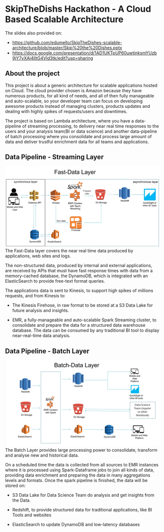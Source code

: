 # SkipTheDishs Hackathon - A Cloud Based Scalable Architecture

The slides also provided on:
- https://github.com/edumello/SkipTheDishes-scalable-architecture/blob/master/Skip%20the%20Dishes.pptx
- https://docs.google.com/presentation/d/1AD1UKTpUP60uwtinksmYUzb9jY7vXAj4IItG4VId3tk/edit?usp=sharing

## About the project
This project is about a generic architecture for scalable applications hosted on Cloud.
The cloud provider chosen is Amazon because they have numerous products, for all kind of needs, and all of then fully manageable and auto-scalable, so your developer team can focus on developing awesome products instead of managing clusters, products updates and dealing with highly spikes of requests/users and downtimes.

The project is based on Lambda architecture, where you have a data-pipeline of streaming processing, to delivery near real time responses to the users and your analysis team(BI or data science) and another data-pipeline of batch processing where you consolidate and process large amount of data and deliver trustful enrichment data for all teams and applications.

## Data Pipeline - Streaming Layer 
![Fast Data Layer](https://github.com/edumello/SkipTheDishes-scalable-architecture/blob/master/fast-data.JPG?raw=true)
The Fast-Data layer covers the near real time data produced by applications, web sites and logs.

The non-structured data, produced by internal and external applications, are received by APIs that must have fast response times with data from a memory-cached database, the DynamoDB, which is integrated with an ElasticSearch to provide free-text format queries.

The applications data is sent to Kinesis, to support high spikes of millions requests, and from Kinesis to:

- The Kinesis Firehose, in raw format to be stored at a S3 Data Lake for future analysis and insights.

- EMR, a fully-manageable and auto-scalable Spark Streaming cluster, to consolidate and prepare the data for a structured  data warehouse database. The data can be consumed by any traditional BI tool to display near-real-time data analysis.

## Data Pipeline - Batch Layer 
![Batch Data Layer](https://github.com/edumello/SkipTheDishes-scalable-architecture/blob/master/batch-layer.JPG?raw=true)
The Batch Layer provides large processing power to consolidate, transform and analyse new and historical data.

On a scheduled time the data is collected from all sources to EMR instances where it is processed using Spark-Dataframe jobs to join all kinds of data, providing data enrichment  and preparing the data in many aggregations levels and formats.
Once the spark pipeline is finished, the data will be stored on:

- S3 Data Lake for Data Science Team do analysis and get insights from the Data.

- Redshift, to provide structured data for traditional applications, like BI Tools and websites

- ElasticSearch to update DynamoDB and low-latency databases
